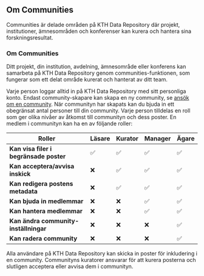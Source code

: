 ## Om Communities

Communities är delade områden på KTH Data Repository där projekt, institutioner, ämnesområden och konferenser kan kurera och hantera sina forskningsresultat.

### Om Communities

Ditt projekt, din institution, avdelning, ämnesområde eller konferens kan samarbeta på KTH Data Repository genom communities-funktionen, som fungerar som ett delat område kurerat och hanterat av ditt team.

Varje person loggar alltid in på KTH Data Repository med sitt personliga konto. Endast community-skapare kan skapa en ny community, se [ansök om en community](./apply_new_community.md). När communityn har skapats kan du bjuda in ett obegränsat antal personer till din community. Varje person tilldelas en roll som ger olika nivåer av åtkomst till communityn och dess poster. En medlem i communityn kan ha en av följande roller:

| Roller      | Läsare | Kurator | Manager | Ägare |
|------------|--------|---------|---------|-------|
| **Kan visa filer i begränsade poster** | ✅ | ✅ | ✅ | ✅ |
| **Kan acceptera/avvisa inskick** | ❌ | ✅ | ✅ | ✅ |
| **Kan redigera postens metadata** | ❌ | ✅ | ✅ | ✅ |
| **Kan bjuda in medlemmar** | ❌ | ❌ | ✅ | ✅ |
| **Kan hantera medlemmar** | ❌ | ❌ | ✅ | ✅ |
| **Kan ändra community-inställningar** | ❌ | ❌ | ❌ | ✅ |
| **Kan radera community** | ❌ | ❌ | ❌ | ✅ |

Alla användare på KTH Data Repository kan skicka in poster för inkludering i en community. Communityns kuratorer ansvarar för att kurera posterna och slutligen acceptera eller avvisa dem i communityn.
